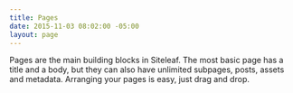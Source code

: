 ```yaml
---
title: Pages
date: 2015-11-03 08:02:00 -05:00
layout: page
---
```


Pages are the main building blocks in Siteleaf. The most basic page has a title and a body, but they can also have unlimited subpages, posts, assets and metadata. Arranging your pages is easy, just drag and drop.
